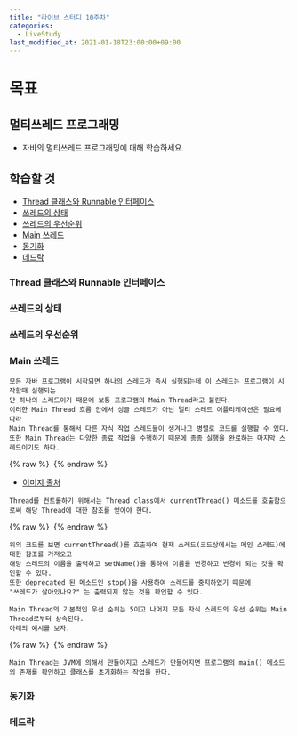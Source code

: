 ```yaml
---
title: "라이브 스터디 10주차"
categories: 
  - LiveStudy
last_modified_at: 2021-01-18T23:00:00+09:00
---
```


# 목표
## 멀티쓰레드 프로그래밍
- 자바의 멀티쓰레드 프로그래밍에 대해 학습하세요.

## 학습할 것
- [Thread 클래스와 Runnable 인터페이스](#Thread-클래스와-Runnable-인터페이스)
- [쓰레드의 상태](#쓰레드의-상태)
- [쓰레드의 우선순위](#쓰레드의-우선순위)
- [Main 쓰레드](#Main-쓰레드)
- [동기화](#동기화)
- [데드락](#데드락)

### Thread 클래스와 Runnable 인터페이스

### 쓰레드의 상태

### 쓰레드의 우선순위

### Main 쓰레드
    모든 자바 프로그램이 시작되면 하나의 스레드가 즉시 실행되는데 이 스레드는 프로그램이 시작할때 실행되는
    단 하나의 스레드이기 때문에 보통 프로그램의 Main Thread라고 불린다.
    이러한 Main Thread 흐름 안에서 싱글 스레드가 아닌 멀티 스레드 어플리케이션은 필요에 따라
    Main Thread를 통해서 다른 자식 작업 스레드들이 생겨나고 병렬로 코드를 실행할 수 있다.
    또한 Main Thread는 다양한 종료 작업을 수행하기 때문에 종종 실행을 완료하는 마지막 스레드이기도 하다.
    
{% raw %} <img src="https://chohongjae.github.io/assets/img/20210118livestudyweek10/mainThread.png" alt=""> {% endraw %}
- [이미지 출처](https://www.geeksforgeeks.org/main-thread-java/)

```text
Thread를 컨트롤하기 위해서는 Thread class에서 currentThread() 메소드를 호출함으로써 해당 Thread에 대한 참조를 얻어야 한다.
``` 
      
{% raw %} <img src="https://chohongjae.github.io/assets/img/20210118livestudyweek10/threadName.png" alt=""> {% endraw %}

    위의 코드를 보면 currentThread()를 호출하여 현재 스레드(코드상에서는 메인 스레드)에 대한 참조를 가져오고
    해당 스레드의 이름을 출력하고 setName()을 통하여 이름을 변경하고 변경이 되는 것을 확인할 수 있다.
    또한 deprecated 된 메소드인 stop()을 사용하여 스레드를 중지하였기 때문에
    "쓰레드가 살아있나요?" 는 출력되지 않는 것을 확인할 수 있다.

    
```text
Main Thread의 기본적인 우선 순위는 5이고 나머지 모든 자식 스레드의 우선 순위는 Main Thread로부터 상속된다.
아래의 예시를 보자.
```

{% raw %} <img src="https://chohongjae.github.io/assets/img/202101118ivestudyweek10/childThread.png" alt=""> {% endraw %}

    Main Thread는 JVM에 의해서 만들어지고 스레드가 만들어지면 프로그램의 main() 메소드의 존재를 확인하고 클래스를 초기화하는 작업을 한다. 
    
### 동기화

### 데드락